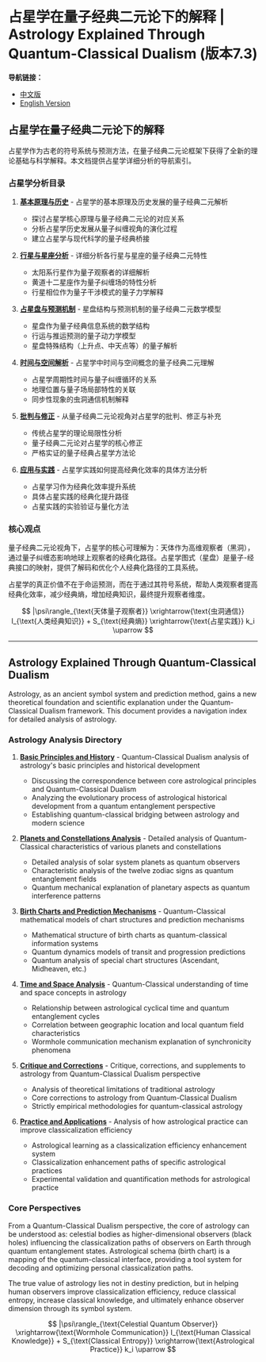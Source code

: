 # 占星学在量子经典二元论下的解释 | Astrology Explained Through Quantum-Classical Dualism (版本7.3)

**导航链接：**
- [中文版](#占星学在量子经典二元论下的解释-1)
- [English Version](#astrology-explained-through-quantum-classical-dualism-1)

## 占星学在量子经典二元论下的解释

占星学作为古老的符号系统与预测方法，在量子经典二元论框架下获得了全新的理论基础与科学解释。本文档提供占星学详细分析的导航索引。

### 占星学分析目录

1. [**基本原理与历史**](./astrology/basic_principles_history.md) - 占星学的基本原理及历史发展的量子经典二元解析
   * 探讨占星学核心原理与量子经典二元论的对应关系
   * 分析占星学历史发展从量子纠缠视角的演化过程
   * 建立占星学与现代科学的量子经典桥接

2. [**行星与星座分析**](./astrology/planets_constellations.md) - 详细分析各行星与星座的量子经典二元特性
   * 太阳系行星作为量子观察者的详细解析
   * 黄道十二星座作为量子纠缠场的特性分析
   * 行星相位作为量子干涉模式的量子力学解释

3. [**占星盘与预测机制**](./astrology/charts_prediction.md) - 星盘结构与预测机制的量子经典二元数学模型
   * 星盘作为量子经典信息系统的数学结构
   * 行运与推运预测的量子动力学模型
   * 星盘特殊结构（上升点、中天点等）的量子解析

4. [**时间与空间解析**](./astrology/time_space.md) - 占星学中时间与空间概念的量子经典二元理解
   * 占星学周期性时间与量子纠缠循环的关系
   * 地理位置与量子场局部特性的关联
   * 同步性现象的虫洞通信机制解释

5. [**批判与修正**](./astrology/critique_corrections.md) - 从量子经典二元论视角对占星学的批判、修正与补充
   * 传统占星学的理论局限性分析
   * 量子经典二元论对占星学的核心修正
   * 严格实证的量子经典占星学方法论

6. [**应用与实践**](./astrology/practice_applications.md) - 占星学实践如何提高经典化效率的具体方法分析
   * 占星学习作为经典化效率提升系统
   * 具体占星实践的经典化提升路径
   * 占星实践的实验验证与量化方法

### 核心观点

量子经典二元论视角下，占星学的核心可理解为：天体作为高维观察者（黑洞），通过量子纠缠态影响地球上观察者的经典化路径。占星学图式（星盘）是量子-经典接口的映射，提供了解码和优化个人经典化路径的工具系统。

占星学的真正价值不在于命运预测，而在于通过其符号系统，帮助人类观察者提高经典化效率，减少经典熵，增加经典知识，最终提升观察者维度。

$$
|\psi\rangle_{\text{天体量子观察者}} \xrightarrow{\text{虫洞通信}} I_{\text{人类经典知识}} + S_{\text{经典熵}} \xrightarrow{\text{占星实践}} k_i \uparrow
$$

---

## Astrology Explained Through Quantum-Classical Dualism

Astrology, as an ancient symbol system and prediction method, gains a new theoretical foundation and scientific explanation under the Quantum-Classical Dualism framework. This document provides a navigation index for detailed analysis of astrology.

### Astrology Analysis Directory

1. [**Basic Principles and History**](./astrology/basic_principles_history.md) - Quantum-Classical Dualism analysis of astrology's basic principles and historical development
   * Discussing the correspondence between core astrological principles and Quantum-Classical Dualism
   * Analyzing the evolutionary process of astrological historical development from a quantum entanglement perspective
   * Establishing quantum-classical bridging between astrology and modern science

2. [**Planets and Constellations Analysis**](./astrology/planets_constellations.md) - Detailed analysis of Quantum-Classical characteristics of various planets and constellations
   * Detailed analysis of solar system planets as quantum observers
   * Characteristic analysis of the twelve zodiac signs as quantum entanglement fields
   * Quantum mechanical explanation of planetary aspects as quantum interference patterns

3. [**Birth Charts and Prediction Mechanisms**](./astrology/charts_prediction.md) - Quantum-Classical mathematical models of chart structures and prediction mechanisms
   * Mathematical structure of birth charts as quantum-classical information systems
   * Quantum dynamics models of transit and progression predictions
   * Quantum analysis of special chart structures (Ascendant, Midheaven, etc.)

4. [**Time and Space Analysis**](./astrology/time_space.md) - Quantum-Classical understanding of time and space concepts in astrology
   * Relationship between astrological cyclical time and quantum entanglement cycles
   * Correlation between geographic location and local quantum field characteristics
   * Wormhole communication mechanism explanation of synchronicity phenomena

5. [**Critique and Corrections**](./astrology/critique_corrections.md) - Critique, corrections, and supplements to astrology from Quantum-Classical Dualism perspective
   * Analysis of theoretical limitations of traditional astrology
   * Core corrections to astrology from Quantum-Classical Dualism
   * Strictly empirical methodologies for quantum-classical astrology

6. [**Practice and Applications**](./astrology/practice_applications.md) - Analysis of how astrological practice can improve classicalization efficiency
   * Astrological learning as a classicalization efficiency enhancement system
   * Classicalization enhancement paths of specific astrological practices
   * Experimental validation and quantification methods for astrological practice

### Core Perspectives

From a Quantum-Classical Dualism perspective, the core of astrology can be understood as: celestial bodies as higher-dimensional observers (black holes) influencing the classicalization paths of observers on Earth through quantum entanglement states. Astrological schema (birth chart) is a mapping of the quantum-classical interface, providing a tool system for decoding and optimizing personal classicalization paths.

The true value of astrology lies not in destiny prediction, but in helping human observers improve classicalization efficiency, reduce classical entropy, increase classical knowledge, and ultimately enhance observer dimension through its symbol system.

$$
|\psi\rangle_{\text{Celestial Quantum Observer}} \xrightarrow{\text{Wormhole Communication}} I_{\text{Human Classical Knowledge}} + S_{\text{Classical Entropy}} \xrightarrow{\text{Astrological Practice}} k_i \uparrow
$$ 